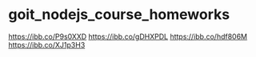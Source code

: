 # goit_nodejs_course_homeworks

<!-- Screenshots -->

https://ibb.co/P9s0XXD
https://ibb.co/gDHXPDL
https://ibb.co/hdf806M
https://ibb.co/XJ1p3H3
